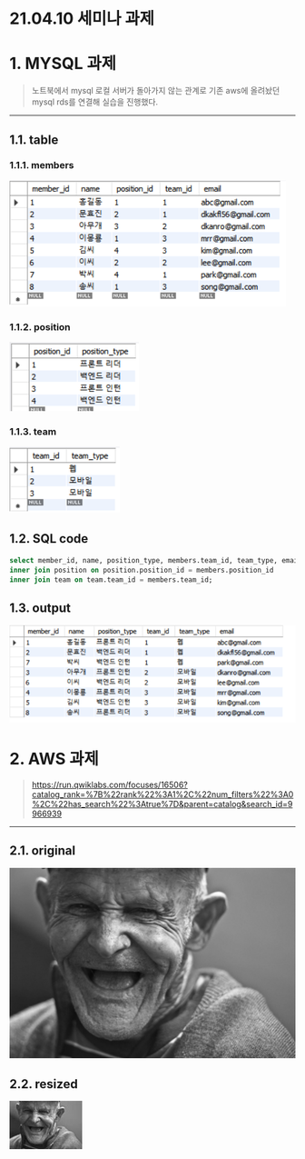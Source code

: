 21.04.10 세미나 과제
=====

# 1. MYSQL 과제
> 노트북에서 mysql 로컬 서버가 돌아가지 않는 관계로 기존 aws에 올려놨던 mysql rds를 연결해 실습을 진행했다.
--------
## 1.1. table
### 1.1.1. members
<img src="members.png">

### 1.1.2. position
<img src="position.png">

### 1.1.3. team
<img src="team.png">

## 1.2. SQL code
```sql
select member_id, name, position_type, members.team_id, team_type, email from members
inner join position on position.position_id = members.position_id
inner join team on team.team_id = members.team_id;
```

## 1.3. output
<img src="join_output.png">



# 2. AWS 과제
>https://run.qwiklabs.com/focuses/16506?catalog_rank=%7B%22rank%22%3A1%2C%22num_filters%22%3A0%2C%22has_search%22%3Atrue%7D&parent=catalog&search_id=9966939
--------

## 2.1. original
<img src="HappyFace.jpg">

## 2.2. resized
<img src="HappyFace_resized.jpg">